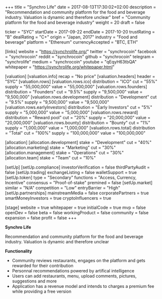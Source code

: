 +++
title = "Synchro Life"
date = 2017-08-13T17:30:02+02:00
description = "Recommendation and community platform for the food and beverage industry. Valuation is dynamic and therefore unclear"
bref = "Community platform for the food and beverage industry"
weight = 20
draft = false

ticker = "SYC"
startDate = 2017-09-22
endDate = 2017-10-20
trustRating = "B"
dealRating = "C+"
origin = "Japan, 2017"
industry = "Food and beverage"
platform = "Ethereum"
currencyAccepted = "BTC, ETH"

[links]
  website = "https://synchrolife.org/"
  twitter = "synchrocoin"
  facebook = "synchrocoin"
  reddit = "synchrocoin"
  github = "synchrocoin"
  telegram = "synchrolife"
  medium = "synchrocoin"
  youtube = "qEqyH63tbQA"
  whitepaper = "https://synchrolife.org/whitepaper.html"

[valuation]
  [valuation.info]
    recap = "No price"
  [valuation.headers]
    header = "SYC"
  [valuation.rows]
    [valuation.rows.ico]
      distribution = "ICO"
      cut = "55%"
      supply = "55,000,000"
      value = "55,000,000"
    [valuation.rows.founders]
      distribution = "Founders"
      cut = "9.5%"
      supply = "9,500,000"
      value = "9,500,000"
    [valuation.rows.development]
      distribution = "Development"
      cut = "9.5%"
      supply = "9,500,000"
      value = "9,500,000"
    [valuation.rows.earlyInvestors]
      distribution = "Early Investors"
      cut = "5%"
      supply = "5,000,000"
      value = "5,000,000"
    [valuation.rows.reward]
      distribution = "Reward pool"
      cut = "20%"
      supply = "20,000,000"
      value = "20,000,000"
    [valuation.rows.bounty]
      distribution = "Bounty"
      cut = "1%"
      supply = "1,000,000"
      value = "1,000,000"
    [valuation.rows.total]
      distribution = "Total"
      cut = "100%"
      supply = "100,000,000"
      value = "100,000,000"

[allocation]
  [allocation.development]
    stake = "Development"
    cut = "40%"
  [allocation.marketing]
    stake = "Marketing"
    cut = "30%"
  [allocation.management]
    stake = "Operations"
    cut = "30%"
  [allocation.team]
    stake = "Team"
    cut = "10%"

[setUp]
  [setUp.compliance]
    investorVerification = false
    thirdPartyAudit = false
  [setUp.trading]
    exchangeListing = false
    walletSupport = true
  [setUp.token]
    type = "Secondary"
    functions = "Access, Currency, Incentive"
    consensus = "Proof-of-stake"
    premined = false
  [setUp.market]
    similar = "N/A"
    competition = "Low"
    entryBarrier = "High"
  [setUp.partnerships]
    mainstreamMedia = false
    corporatePartners = true
    smartMoneyInvestors = true
    cryptoInfluencers = true

[stage]
  website = true
  whitepaper = true
  initialCode = true
  mvp = false
  openDev = false
  beta = false
  workingProduct = false
  community = false
  expansion = false
  profit = false
+++

**Synchro Life**

Recommendation and community platform for the food and beverage industry. Valuation is dynamic and therefore unclear

**Functionality**

* Community reviews restaurants, engages on the platform and gets rewarded for their contribution
* Personnal recommendations powered by artifical intelligence
* Users can add restaurants, menu, upload comments, pictures, suggestions and more
* Application has a revenue model and intends to charges a premium fee while providing a free version
